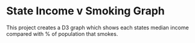 # State Income v Smoking Graph
This project creates a D3 graph which shows each states median income compared with % of population that smokes.

